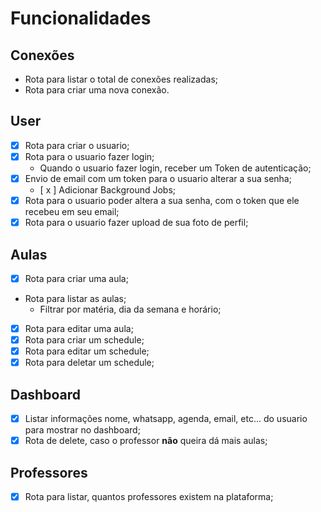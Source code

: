 # Funcionalidades

## Conexões

  - Rota para listar o total de conexões realizadas;
  - Rota para criar uma nova conexão.

## User

  - [x] Rota para criar o usuario;
  - [x] Rota para o usuario fazer login;
    - Quando o usuario fazer login, receber um Token de autenticação;
  - [x] Envio de email com um token para o usuario alterar a sua senha;
    - [ x ] Adicionar Background Jobs;
  - [x] Rota para o usuario poder altera a sua senha, com o token que ele recebeu em seu email;
  - [x] Rota para o usuario fazer upload de sua foto de perfil;

## Aulas

  - [x] Rota para criar uma aula;
  - Rota para listar as aulas;
    - Filtrar por matéria, dia da semana e horário;
  - [x] Rota para editar uma aula;
  - [x] Rota para criar um schedule;
  - [x] Rota para editar um schedule;
  - [x] Rota para deletar um schedule;

## Dashboard

  - [x] Listar informações nome, whatsapp, agenda, email, etc... do usuario para mostrar no dashboard;
  - [x] Rota de delete, caso o professor __não__ queira dá mais aulas;

## Professores

  - [x] Rota para listar, quantos professores existem na plataforma;
